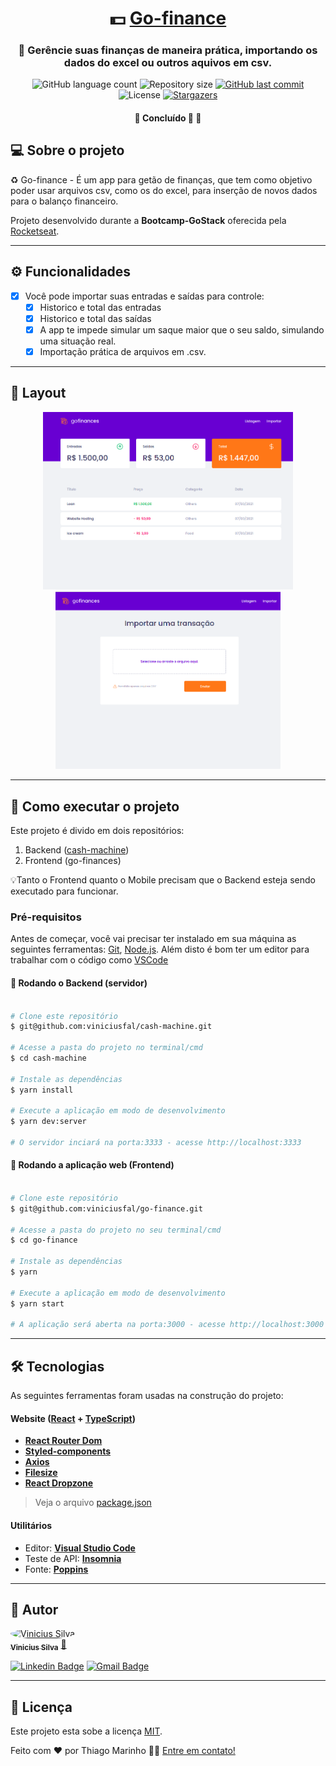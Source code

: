 

<h1 align="center">
     💵 <a href="#" alt="site do ecoleta"> Go-finance </a>
</h1>

<h3 align="center">
    💸 Gerêncie suas finanças de maneira prática, importando os dados do excel ou outros aquivos em csv.
</h3>

<p align="center">
  <img alt="GitHub language count" src="https://img.shields.io/github/languages/count/viniciusfal/go-finance?color=%2304D361">

  <img alt="Repository size" src="https://img.shields.io/github/repo-size/viniciusfal/go-finance">
  
  <a href="https://github.com/tgmarinho/README-ecoleta/commits/master">
    <img alt="GitHub last commit" src="https://img.shields.io/github/last-commit/viniciusfal/go-finance">
  </a>
    
   <img alt="License" src="https://img.shields.io/badge/license-MIT-pink">
   
  <a href="https://app.rocketseat.com.br/me/vinicius-silva">
    <img alt="Stargazers" src="https://img.shields.io/badge/Perfil-Rocketseat-%237159c1?style=flat&logo=ghost">
    </a>
  
 
</p>

<h4 align="center">
	🚧   Concluído 🚀 🚧
</h4>


## 💻 Sobre o projeto

♻️ Go-finance - É um app para getão de finanças, que tem como objetivo poder usar arquivos csv, como os do excel, para inserção de novos dados para o balanço financeiro. 

Projeto desenvolvido durante a **Bootcamp-GoStack** oferecida pela [Rocketseat](https://blog.rocketseat.com.br).

---

## ⚙️ Funcionalidades

- [x] Você pode importar suas entradas e saídas para controle:
  - [x] Historico e total das entradas
  - [x] Historico e total das saídas
  - [x] A app te impede simular um saque maior que o seu saldo, simulando uma situação real.
  - [x] Importação prática de arquivos em .csv. 
  
---

## 🎨 Layout



<p align="center">
  <img width="400px" alt="Made by tgmarinho" src="src/assets/go-finance1.png">
  <img width="360px"  alt="Made by tgmarinho" src="src/assets/go-finance2.png">
</p>

---

## 🚀 Como executar o projeto

Este projeto é divido em dois repositórios:
1. Backend (<a href="https://github.com/viniciusfal/cash-machine">cash-machine</a>) 
2. Frontend (go-finances)

💡Tanto o Frontend quanto o Mobile precisam que o Backend esteja sendo executado para funcionar.

### Pré-requisitos

Antes de começar, você vai precisar ter instalado em sua máquina as seguintes ferramentas:
[Git](https://git-scm.com), [Node.js](https://nodejs.org/en/). 
Além disto é bom ter um editor para trabalhar com o código como [VSCode](https://code.visualstudio.com/)

#### 🎲 Rodando o Backend (servidor)

```bash

# Clone este repositório
$ git@github.com:viniciusfal/cash-machine.git

# Acesse a pasta do projeto no terminal/cmd
$ cd cash-machine

# Instale as dependências
$ yarn install

# Execute a aplicação em modo de desenvolvimento
$ yarn dev:server

# O servidor inciará na porta:3333 - acesse http://localhost:3333 

```


#### 🧭 Rodando a aplicação web (Frontend)

```bash

# Clone este repositório
$ git@github.com:viniciusfal/go-finance.git

# Acesse a pasta do projeto no seu terminal/cmd
$ cd go-finance

# Instale as dependências
$ yarn

# Execute a aplicação em modo de desenvolvimento
$ yarn start

# A aplicação será aberta na porta:3000 - acesse http://localhost:3000

```

---

## 🛠 Tecnologias

As seguintes ferramentas foram usadas na construção do projeto:

#### **Website**  ([React](https://reactjs.org/)  +  [TypeScript](https://www.typescriptlang.org/))

-   **[React Router Dom](https://github.com/ReactTraining/react-router/tree/master/packages/react-router-dom)**
-   **[Styled-components](https://styled-components.com/docs/basics)**
-   **[Axios](https://github.com/axios/axios)**
-   **[Filesize](https://www.npmjs.com/package/filesize)**
-   **[React Dropzone](https://github.com/react-dropzone/react-dropzone)**

> Veja o arquivo  [package.json](https://github.com/viniciusfal/go-finance/blob/master/package.json)



#### [](https://github.com/tgmarinho/Ecoleta#utilit%C3%A1rios)**Utilitários**

-   Editor:  **[Visual Studio Code](https://code.visualstudio.com/)** 
-   Teste de API:  **[Insomnia](https://insomnia.rest/)**
-   Fonte: **[Poppins](https://fonts.google.com/specimen/Poppins)**


---



## 🦸 Autor

<a href="https://app.rocketseat.com.br/me/vinicius-silva">
 <img style="border-radius: 50%;" src="https://avatars.githubusercontent.com/u/74741895?v=4" width="100px;" alt="Vinicius Silva"/>
 <br />
 <sub><b>Vinicius Silva</b></sub></a> <a href="https://app.rocketseat.com.br/me/vinicius-silva">🚀</a>
 <br />

[![Linkedin Badge](https://img.shields.io/badge/-Vinicius-blue?style=flat-square&logo=Linkedin&logoColor=white&link=https://www.linkedin.com/in/vinicius-dev-silva/)](https://www.linkedin.com/in/vinicius-dev-silva/) 
[![Gmail Badge](https://img.shields.io/badge/-viniciusoficialc20@gmailcom-c14438?style=flat-square&logo=Gmail&logoColor=white&link=mailto:viniciusoficialc20@gmail.com)](mailto:viniciusoficialc20@gmail.com)

---

## 📝 Licença

Este projeto esta sobe a licença [MIT](./LICENSE).

Feito com ❤️ por Thiago Marinho 👋🏽 [Entre em contato!](https://www.linkedin.com/in/vinicius-dev-silva/)

